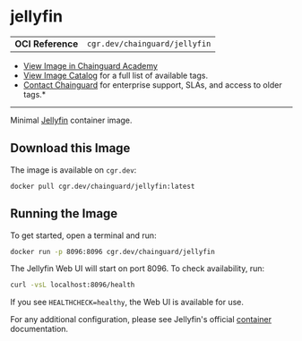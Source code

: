 <!--monopod:start-->
# jellyfin
| | |
| - | - |
| **OCI Reference** | `cgr.dev/chainguard/jellyfin` |


* [View Image in Chainguard Academy](https://edu.chainguard.dev/chainguard/chainguard-images/reference/jellyfin/overview/)
* [View Image Catalog](https://console.enforce.dev/images/catalog) for a full list of available tags.
* [Contact Chainguard](https://www.chainguard.dev/chainguard-images) for enterprise support, SLAs, and access to older tags.*

---
<!--monopod:end-->

<!--overview:start-->
Minimal [Jellyfin](https://github.com/jellyfin/jellyfin) container image.
<!--overview:end-->

<!--getting:start-->
## Download this Image
The image is available on `cgr.dev`:

```
docker pull cgr.dev/chainguard/jellyfin:latest
```
<!--getting:end-->

<!--body:start-->
## Running the Image
To get started, open a terminal and run:

```bash
docker run -p 8096:8096 cgr.dev/chainguard/jellyfin
```

The Jellyfin Web UI will start on port 8096. To check availability, run:

```bash
curl -vsL localhost:8096/health
```

If you see `HEALTHCHECK=healthy`, the Web UI is available for use.

For any additional configuration, please see Jellyfin's official [container](https://jellyfin.org/docs/general/installation/container/) documentation.

<!--body:end-->
